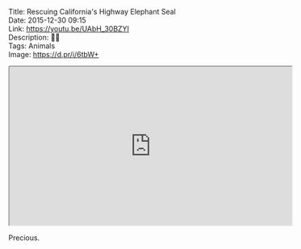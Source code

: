 Title: Rescuing California's Highway Elephant Seal  
Date: 2015-12-30 09:15  
Link: https://youtu.be/UAbH_30BZYI  
Description: 🌊🦁  
Tags: Animals  
Image: https://d.pr/i/6tbW+  

<iframe style="border-radius: 0.2em" width="560" height="315" src="https://www.youtube.com/embed/UAbH_30BZYI" allowfullscreen></iframe>

Precious.